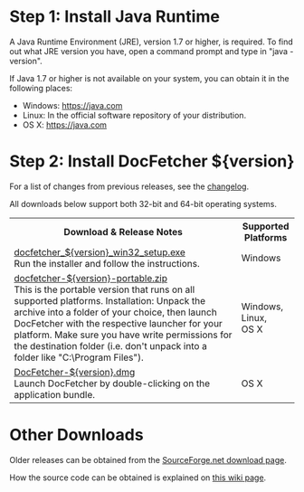 Step 1: Install Java Runtime
==================================
A Java Runtime Environment (JRE), version 1.7 or higher, is required. To find
out what JRE version you have, open a command prompt and type in
"java -version".

If Java 1.7 or higher is not available on your system, you can obtain it in
the following places:

* Windows: <https://java.com>
* Linux: In the official software repository of your distribution.
* OS&nbsp;X: <https://java.com>


Step 2: Install DocFetcher ${version}
=====================================

For a list of changes from previous releases, see the [changelog](https://docfetcher.sourceforge.net/wiki/doku.php?id=changelog).

All downloads below support both 32-bit and 64-bit operating systems.

<table>
<tr>
<th>Download & Release Notes</th>
<th>Supported Platforms</th>
</tr>
<tr>
<td align="left"><a href="https://sourceforge.net/projects/docfetcher/files/docfetcher/${version}/docfetcher_${version}_win32_setup.exe/download">docfetcher_${version}_win32_setup.exe</a> <br/> Run the installer and follow the instructions.</td>
<td>Windows</td>
</tr>
<tr>
<td align="left"><a href="https://sourceforge.net/projects/docfetcher/files/docfetcher/${version}/docfetcher-${version}-portable.zip/download">docfetcher-${version}-portable.zip</a> <br/> This is the portable version that runs on all supported platforms. Installation: Unpack the archive into a folder of your choice, then launch DocFetcher with the respective launcher for your platform. Make sure you have write permissions for the destination folder (i.e. don't unpack into a folder like "C:\Program&nbsp;Files").
</td>
<td>Windows, Linux, OS&nbsp;X</td>
</tr>
<tr>
<td align="left"><a href="https://sourceforge.net/projects/docfetcher/files/docfetcher/${version}/DocFetcher-${version}.dmg/download">DocFetcher-${version}.dmg</a> <br/> Launch DocFetcher by double-clicking on the application bundle.</td>
<td>OS&nbsp;X</td>
</tr>
</table>

Other Downloads
===============
Older releases can be obtained from the [SourceForge.net download page](https://sourceforge.net/projects/docfetcher/files/docfetcher/).

How the source code can be obtained is explained on [this wiki page](https://docfetcher.sourceforge.net/wiki/doku.php?id=source_code).
